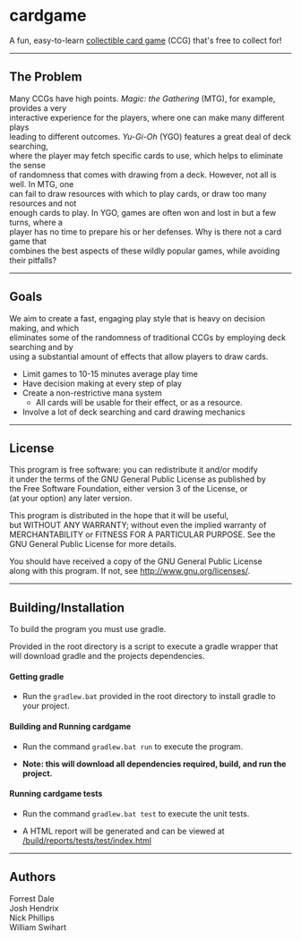 # cardgame

A fun, easy-to-learn [collectible card game](https://en.wikipedia.org/wiki/Collectible_card_game) (CCG) that's free to collect for!

---

## The Problem

Many CCGs have high points. *Magic: the Gathering* (MTG), for example, provides a very  
interactive experience for the players, where one can make many different plays  
leading to different outcomes. *Yu-Gi-Oh* (YGO) features a great deal of deck searching,  
where the player may fetch specific cards to use, which helps to eliminate the sense  
of randomness that comes with drawing from a deck. However, not all is well. In MTG, one  
can fail to draw resources with which to play cards, or draw too many resources and not  
enough cards to play. In YGO, games are often won and lost in but a few turns, where a  
player has no time to prepare his or her defenses. Why is there not a card game that  
combines the best aspects of these wildly popular games, while avoiding their pitfalls?  

---

## Goals

We aim to create a fast, engaging play style that is heavy on decision making, and which  
eliminates some of the randomness of traditional CCGs by employing deck searching and by  
using a substantial amount of effects that allow players to draw cards.  

- Limit games to 10-15 minutes average play time
- Have decision making at every step of play
- Create a non-restrictive mana system
  - All cards will be usable for their effect, or as a resource.
- Involve a lot of deck searching and card drawing mechanics

---

## License

This program is free software: you can redistribute it and/or modify  
it under the terms of the GNU General Public License as published by  
the Free Software Foundation, either version 3 of the License, or  
(at your option) any later version.  

This program is distributed in the hope that it will be useful,  
but WITHOUT ANY WARRANTY; without even the implied warranty of  
MERCHANTABILITY or FITNESS FOR A PARTICULAR PURPOSE.  See the  
GNU General Public License for more details.  

You should have received a copy of the GNU General Public License  
along with this program.  If not, see <http://www.gnu.org/licenses/>.  

---

## Building/Installation

To build the program you must use gradle.

Provided in the root directory is a script to execute a gradle wrapper that will download gradle and the projects dependencies.

#### Getting gradle

- Run the ``` gradlew.bat ``` provided in the root directory to install gradle to your project.

#### Building and Running cardgame

- Run the command ``` gradlew.bat run ``` to execute the program.

- **Note: this will download all dependencies required, build, and run the project.**

#### Running cardgame tests

- Run the command ``` gradlew.bat test ``` to execute the unit tests.

- A HTML report will be generated and can be viewed at [/build/reports/tests/test/index.html](./build/reports/tests/test/index.html)

---

## Authors

Forrest Dale  
Josh Hendrix  
Nick Phillips  
William Swihart  
